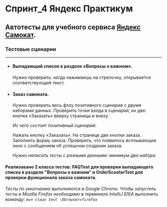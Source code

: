 ﻿# Спринт_4 Яндекс Практикум
## Автотесты для учебного сервиса [Яндекс Самокат](https://qa-scooter.praktikum-services.ru/).
### Тестовые сценарии
***
- #### Выпадающий список в разделе «Вопросы о важном».
  Нужно проверить: когда нажимаешь на стрелочку, открывается соответствующий текст.
- #### Заказ самоката.
  Нужно проверить весь флоу позитивного сценария с двумя наборами данных. Проверить точки входа в сценарий, их две: кнопка «Заказать» вверху страницы и внизу.

  _Из чего состоит позитивный сценарий:_

  Нажать кнопку «Заказать». На странице две кнопки заказа.
  Заполнить форму заказа.
  Проверить, что появилось всплывающее окно с сообщением об успешном создании заказа.

  _Нужно написать тесты с разными данными: минимум два набора._

#### Реализовано 2 класса тестов: FAQTest для проверки выпадающего списка в разделе "Вопросы о важном" и OrderScooterTest для проверки функционала заказа самоката.

###### _Тесты по умолчанию выполняются в Google Chrome. Чтобы запустить тесты в Mozilla Firefox необходимо в терминале IntelliJ IDEA выполнить команду: `mvn clean test -Dbrowser=firefox`_

